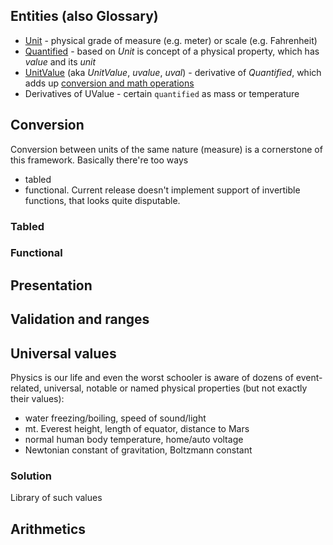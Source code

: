 ## Entities (also Glossary)
+ [Unit](../projects/units-weigher/src/lib/core/units.ts) - physical grade of measure (e.g. meter) or scale (e.g. Fahrenheit)
+ [Quantified](../projects/units-weigher/src/lib/core.quantified.ts/) - based on *Unit* is concept of a physical property, which has *value* and its *unit* 
+ [UnitValue](../projects/units-weigher/src/lib/uvalues/uvalue.ts) (aka *UnitValue*, *uvalue*, *uval*) - derivative of *Quantified*, which adds up [conversion and math operations](../src/app/components/units/avia/aircrafts/aircrafts-descr-table/aircrafts-descr-table.component.html)
+ Derivatives of UValue - certain `quantified` as mass or temperature

## Conversion
Conversion between units of the same nature (measure) is a cornerstone of this framework.
Basically there're too ways 
+ tabled 
+ functional. Current release doesn't implement support of invertible functions, that looks quite disputable.
 
### Tabled

### Functional

## Presentation

## Validation and ranges


## Universal values
Physics is our life and even the worst schooler is aware of dozens of event-related, universal, notable or named physical properties (but not exactly their values): 
+ water freezing/boiling, speed of sound/light 
+ mt. Everest height, length of equator, distance to Mars
+ normal human body temperature, home/auto voltage
+ Newtonian constant of gravitation, Boltzmann constant

### Solution
Library of such values

## Arithmetics


